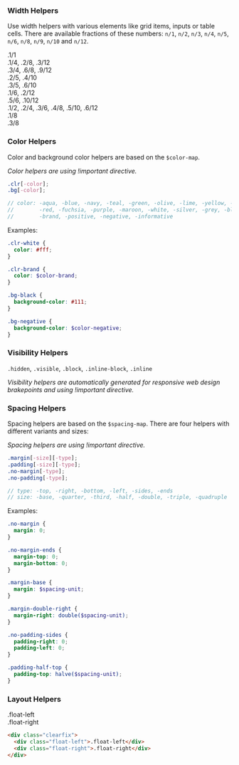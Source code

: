 ### Width Helpers

Use width helpers with various elements like grid items, inputs or table cells.
There are available fractions of these numbers: `n/1`, `n/2`, `n/3`, `n/4`,
`n/5`, `n/6`, `n/8`, `n/9`, `n/10` and `n/12`.

<div class="grid">
  <div class="grid-item 1/1">
    <div class="grid-preview">
      .1/1
    </div>
  </div>
</div>

<div class="grid">
  <div class="grid-item 1/4">
    <div class="grid-preview">
      .1/4, .2/8, .3/12
    </div>
  </div>
  <div class="grid-item 3/4">
    <div class="grid-preview">
      .3/4, .6/8, .9/12
    </div>
  </div>
</div>

<div class="grid">
  <div class="grid-item 2/5">
    <div class="grid-preview">
      .2/5, .4/10
    </div>
  </div>
  <div class="grid-item 3/5">
    <div class="grid-preview">
      .3/5, .6/10
    </div>
  </div>
</div>

<div class="grid">
  <div class="grid-item 1/6">
    <div class="grid-preview">
      .1/6, .2/12
    </div>
  </div>
  <div class="grid-item 5/6">
    <div class="grid-preview">
      .5/6, .10/12
    </div>
  </div>
</div>

<div class="grid">
  <div class="grid-item 1/2">
    <div class="grid-preview">
      .1/2, .2/4, .3/6, .4/8, .5/10, .6/12
    </div>
  </div>
  <div class="grid-item 1/8">
    <div class="grid-preview">
      .1/8
    </div>
  </div>
  <div class="grid-item 3/8">
    <div class="grid-preview">
      .3/8
    </div>
  </div>
</div>

### Color Helpers

Color and background color helpers are based on the `$color-map`.

*Color helpers are using !important directive.*

```scss
.clr[-color];
.bg[-color];

// color: -aqua, -blue, -navy, -teal, -green, -olive, -lime, -yellow, -orange,
//        -red, -fuchsia, -purple, -maroon, -white, -silver, -grey, -black,
//        -brand, -positive, -negative, -informative
```

Examples:

```scss
.clr-white {
  color: #fff;
}

.clr-brand {
  color: $color-brand;
}

.bg-black {
  background-color: #111;
}

.bg-negative {
  background-color: $color-negative;
}
```

### Visibility Helpers

`.hidden`, `.visible`, `.block`, `.inline-block`, `.inline`

*Visibility helpers are automatically generated for responsive web design
brakepoints and using !important directive.*

### Spacing Helpers

Spacing helpers are based on the `$spacing-map`. There are four
helpers with different variants and sizes:

*Spacing helpers are using !important directive.*

```scss
.margin[-size][-type];
.padding[-size][-type];
.no-margin[-type];
.no-padding[-type];

// type: -top, -right, -bottom, -left, -sides, -ends
// size: -base, -quarter, -third, -half, -double, -triple, -quadruple
```

Examples:

```scss
.no-margin {
  margin: 0;
}

.no-margin-ends {
  margin-top: 0;
  margin-bottom: 0;
}

.margin-base {
  margin: $spacing-unit;
}

.margin-double-right {
  margin-right: double($spacing-unit);
}

.no-padding-sides {
  padding-right: 0;
  padding-left: 0;
}

.padding-half-top {
  padding-top: halve($spacing-unit);
}
```

### Layout Helpers

<div class="example">
  <div class="clearfix">
    <div class="float-left grid-preview">.float-left</div>
    <div class="float-right grid-preview">.float-right</div>
  </div>
</div>

```html
<div class="clearfix">
  <div class="float-left">.float-left</div>
  <div class="float-right">.float-right</div>
</div>
```
